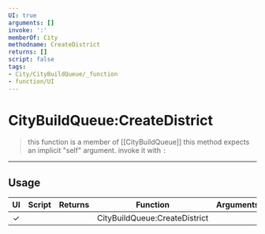```yaml
---
UI: true
arguments: []
invoke: ':'
memberOf: City
methodname: CreateDistrict
returns: []
script: false
tags:
- City/CityBuildQueue/_function
- function/UI
---
```

# CityBuildQueue:CreateDistrict
> this function is a member of [[CityBuildQueue]]
> this method expects an implicit "self" argument. invoke it with `:`
-----
## Usage
|  UI | Script | Returns | Function | Arguments |
|:---:|:------:|-------:|:--------:|:---------|
|✓| ||CityBuildQueue:CreateDistrict||
